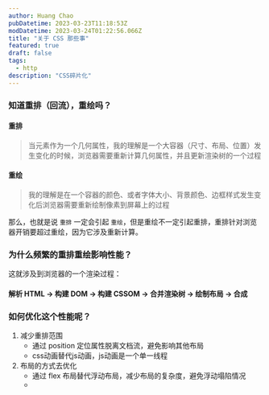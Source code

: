 ```yaml
---
author: Huang Chao
pubDatetime: 2023-03-23T11:18:53Z
modDatetime: 2023-03-24T01:22:56.066Z
title: "关于 CSS 那些事"
featured: true
draft: false
tags:
  - http
description: "CSS碎片化"
---
```


### 知道重排（回流），重绘吗？

#### 重排

> 当元素作为一个几何属性，我的理解是一个大容器（尺寸、布局、位置）发生变化的时候，浏览器需要重新计算几何属性，并且更新渲染树的一个过程

#### 重绘

> 我的理解是在一个容器的颜色、或者字体大小、背景颜色、边框样式发生变化后浏览器需要重新绘制像素到屏幕上的过程

那么，也就是说 `重排` 一定会引起 `重绘`，但是重绘不一定引起重排，重排针对浏览器开销要超过重绘，因为它涉及重新计算。

### 为什么频繁的重排重绘影响性能？

这就涉及到浏览器的一个渲染过程：

#### 解析 HTML -> 构建 DOM -> 构建 CSSOM -> 合并渲染树 -> 绘制布局 -> 合成

### 如何优化这个性能呢？

1. 减少重排范围
   - 通过 position 定位属性脱离文档流，避免影响其他布局
   - css动画替代js动画，js动画是一个单一线程
2. 布局的方式去优化
   - 通过 flex 布局替代浮动布局，减少布局的复杂度，避免浮动塌陷情况
   -

